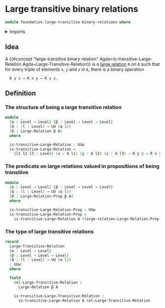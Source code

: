 # Large transitive binary relations

```agda
module foundation.large-transitive-binary-relations where
```

<details><summary>Imports</summary>

```agda
open import foundation.large-binary-relations
open import foundation.dependent-pair-types
open import foundation.iterated-dependent-product-types
open import foundation.universe-levels

open import foundation-core.propositions
```

</details>

## Idea

A
{{#concept "large-transitive binary relation" Agda=is-transitive-Large-Relation Agda=Large-Transitive-Relation}}
is a [large relation](foundation.large-binary-relations.md) `R` on `A` such that
for every triple of elements `x`, `y` and `z` in `A`, there is a binary
operation

```text
  R y z → R x y → R x z.
```

## Definition

### The structure of being a large transitive relation

```agda
module _
  {α : Level → Level} {β : Level → Level → Level}
  (A : (l : Level) → UU (α l))
  (R : Large-Relation β A)
  where

  is-transitive-Large-Relation : UUω
  is-transitive-Large-Relation =
    {l1 l2 l3 : Level} (x : A l1) (y : A l2) (z : A l3) → R y z → R x y → R x z

```

### The predicate on large relations valued in propositions of being transitive

```agda
module _
  {α : Level → Level} {β : Level → Level → Level}
  (A : (l : Level) → UU (α l))
  (R : Large-Relation-Prop β A)
  where

  is-transitive-Large-Relation-Prop : UUω
  is-transitive-Large-Relation-Prop =
    is-transitive-Large-Relation A (large-relation-Large-Relation-Prop A R)

```

### The type of large transitive relations

```agda
record
  Large-Transitive-Relation
  {α : Level → Level}
  (β : Level → Level → Level)
  (A : (l : Level) → UU (α l))
  : UUω
  where

  field
    rel-Large-Transitive-Relation :
      Large-Relation β A

    is-transitive-Large-Transitive-Relation :
      is-transitive-Large-Relation A rel-Large-Transitive-Relation
```
